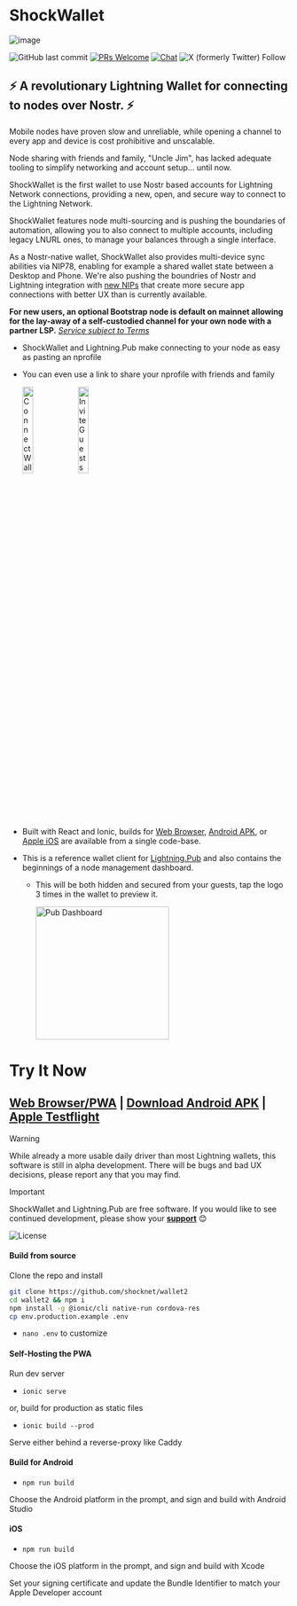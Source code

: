 # ShockWallet
![image](https://shockwallet.b-cdn.net/wnp%20banner.png)

![GitHub last commit](https://img.shields.io/github/last-commit/shocknet/wallet2?style=flat-square)
[![PRs Welcome](https://img.shields.io/badge/PRs-welcome-brightgreen.svg?style=flat-square)](http://makeapullrequest.com) 
[![Chat](https://img.shields.io/badge/chat-on%20Telegram-blue?style=flat-square)](https://t.me/ShockBTC)
![X (formerly Twitter) Follow](https://img.shields.io/twitter/follow/ShockBTC?style=flat-square&logo=bitcoin)

## ⚡ A revolutionary Lightning Wallet for connecting to nodes over Nostr. ⚡

Mobile nodes have proven slow and unreliable, while opening a channel to every app and device is cost prohibitive and unscalable.

Node sharing with friends and family, "Uncle Jim", has lacked adequate tooling to simplify networking and account setup... until now.

ShockWallet is the first wallet to use Nostr based accounts for Lightning Network connections, providing a new, open, and secure way to connect to the Lightning Network.

ShockWallet features node multi-sourcing and is pushing the boundaries of automation, allowing you to also connect to multiple accounts, including legacy LNURL ones, to manage your balances through a single interface. 

As a Nostr-native wallet, ShockWallet also provides multi-device sync abilities via NIP78, enabling for example a shared wallet state between a Desktop and Phone. We're also pushing the boundries of Nostr and Lightning integration with [new NIPs](https://github.com/nostr-protocol/nips/pull/1460/files) that create more secure app connections with better UX than is currently available.

**For new users, an optional Bootstrap node is default on mainnet allowing for the lay-away of a self-custodied channel for your own node with a partner LSP.** [*Service subject to Terms*](https://docs.shock.network/terms)

- ShockWallet and Lightning.Pub make connecting to your node as easy as pasting an nprofile
- You can even use a link to share your nprofile with friends and family

    <img src="https://cdn.shockwallet.app/add_src_sm.png" height="20%" alt="Connect Wallet"> <img src="https://cdn.shockwallet.app/src_invite_sm.png" height="20%" alt="Invite Guests">


- Built with React and Ionic, builds for [Web Browser](https://my.shockwallet.app), [Android APK](https://dl.shockwallet.app/shockwallet.apk), or [Apple iOS](https://testflight.apple.com/join/soZAKZWj) are available from a single code-base.

- This is a reference wallet client for [Lightning.Pub](https://github.com/shocknet/Lightning.Pub) and also contains the beginnings of a node management dashboard.
    - This will be both hidden and secured from your guests, tap the logo 3 times in the wallet to preview it.

         <img src="https://shockwallet.b-cdn.net/pub_home_ss.png" alt="Pub Dashboard" width="240"></p>

# Try It Now

## [Web Browser/PWA](https://my.ShockWallet.app) | [Download Android APK](https://dl.shockwallet.app/shockwallet.apk) | [Apple Testflight](https://testflight.apple.com/join/soZAKZWj)

> [!WARNING]  
> While already a more usable daily driver than most Lightning wallets, this software is still in alpha development. There will be bugs and bad UX decisions, please report any that you may find. 

> [!IMPORTANT]  
> ShockWallet and Lightning.Pub are free software. If you would like to see continued development, please show your [**support**](https://github.com/sponsors/shocknet) 😊
>
> <img src="https://www.gnu.org/graphics/agplv3-with-text-162x68.png" alt="License">


#### Build from source
Clone the repo and install

```bash
git clone https://github.com/shocknet/wallet2
cd wallet2 && npm i
npm install -g @ionic/cli native-run cordova-res
cp env.production.example .env
```
* `nano .env` to customize

#### Self-Hosting the PWA

Run dev server

- `ionic serve`

or, build for production as static files

- `ionic build --prod`

Serve either behind a reverse-proxy like Caddy

#### Build for Android

- `npm run build`

Choose the Android platform in the prompt, and sign and build with Android Studio

#### iOS

- `npm run build`

Choose the iOS platform in the prompt, and sign and build with Xcode

Set your signing certificate and update the Bundle Identifier to match your Apple Developer account
